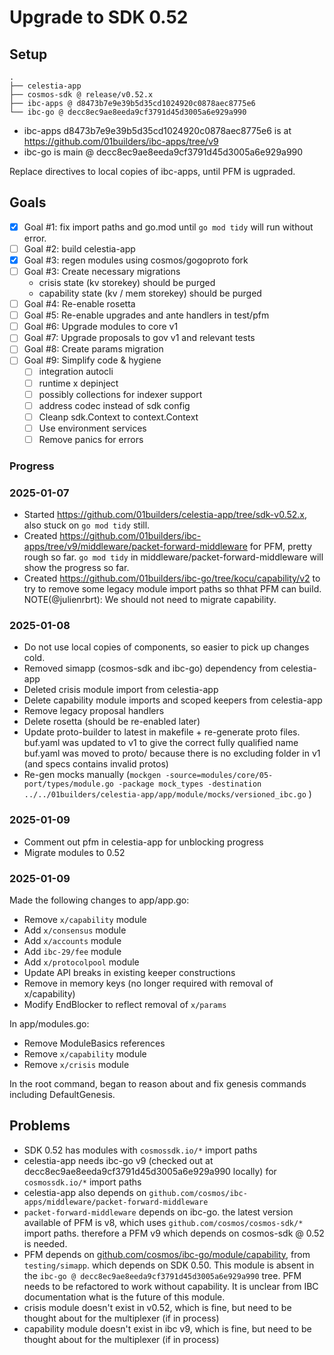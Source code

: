 # Upgrade to SDK 0.52

## Setup

```text
.
├── celestia-app
├── cosmos-sdk @ release/v0.52.x
├── ibc-apps @ d8473b7e9e39b5d35cd1024920c0878aec8775e6
└── ibc-go @ decc8ec9ae8eeda9cf3791d45d3005a6e929a990
```

- ibc-apps d8473b7e9e39b5d35cd1024920c0878aec8775e6 is at <https://github.com/01builders/ibc-apps/tree/v9>
- ibc-go is main @ decc8ec9ae8eeda9cf3791d45d3005a6e929a990

Replace directives to local copies of ibc-apps, until PFM is ugpraded.

## Goals

- [x] Goal #1: fix import paths and go.mod until `go mod tidy` will run without error.
- [ ] Goal #2: build celestia-app
- [x] Goal #3: regen modules using cosmos/gogoproto fork
- [ ] Goal #3: Create necessary migrations
  - crisis state (kv storekey) should be purged
  - capability state (kv / mem storekey) should be purged
- [ ] Goal #4: Re-enable rosetta
- [ ] Goal #5: Re-enable upgrades and ante handlers in test/pfm
- [ ] Goal #6: Upgrade modules to core v1
- [ ] Goal #7: Upgrade proposals to gov v1 and relevant tests
- [ ] Goal #8: Create params migration
- [ ] Goal #9: Simplify code & hygiene
  - [ ] integration autocli
  - [ ] runtime x depinject
  - [ ] possibly collections for indexer support
  - [ ] address codec instead of sdk config
  - [ ] Cleanp sdk.Context to context.Context
  - [ ] Use environment services
  - [ ] Remove panics for errors

### Progress

### 2025-01-07

- Started <https://github.com/01builders/celestia-app/tree/sdk-v0.52.x>, also stuck on `go mod tidy` still.
- Created <https://github.com/01builders/ibc-apps/tree/v9/middleware/packet-forward-middleware> for PFM, pretty rough so far.  `go mod tidy` in middleware/packet-forward-middleware will show the progress so far.
- Created <https://github.com/01builders/ibc-go/tree/kocu/capability/v2> to try to remove some legacy module import paths so thhat PFM can build. NOTE(@julienrbrt): We should not need to migrate capability.

### 2025-01-08

- Do not use local copies of components, so easier to pick up changes cold.
- Removed simapp (cosmos-sdk and ibc-go) dependency from celestia-app
- Deleted crisis module import from celestia-app
- Delete capability module imports and scoped keepers from celestia-app
- Remove legacy proposal handlers
- Delete rosetta (should be re-enabled later)
- Update proto-builder to latest in makefile + re-generate proto files.
  buf.yaml was updated to v1 to give the correct fully qualified name
  buf.yaml was moved to proto/ because there is no excluding folder in v1 (and specs contains invalid protos)
- Re-gen mocks manually (`mockgen -source=modules/core/05-port/types/module.go -package mock_types -destination ../../01builders/celestia-app/app/module/mocks/versioned_ibc.go` )

### 2025-01-09

- Comment out pfm in celestia-app for unblocking progress
- Migrate modules to 0.52

### 2025-01-09

Made the following changes to app/app.go:

- Remove `x/capability` module
- Add `x/consensus` module
- Add `x/accounts` module
- Add `ibc-29/fee` module
- Add `x/protocolpool` module
- Update API breaks in existing keeper constructions
- Remove in memory keys (no longer required with removal of x/capability)
- Modify EndBlocker to reflect removal of `x/params`

In app/modules.go:

- Remove ModuleBasics references
- Remove `x/capability` module
- Remove `x/crisis` module

In the root command, began to reason about and fix genesis commands including DefaultGenesis.

## Problems

- SDK 0.52 has modules with `cosmossdk.io/*` import paths
- celestia-app needs ibc-go v9 (checked out at decc8ec9ae8eeda9cf3791d45d3005a6e929a990 locally) for `cosmossdk.io/*` import paths
- celestia-app also depends on `github.com/cosmos/ibc-apps/middleware/packet-forward-middleware`
- `packet-forward-middleware` depends on ibc-go.  the latest version available of PFM is v8, which uses `github.com/cosmos/cosmos-sdk/*` import paths.  therefore a PFM v9 which depends on cosmos-sdk @ 0.52 is needed.
- PFM depends on [github.com/cosmos/ibc-go/module/capability](https://github.com/cosmos/ibc-go/blob/v9.0.2/modules/capability/go.mod), from `testing/simapp`. which depends on SDK 0.50.  This module is absent in the `ibc-go @ decc8ec9ae8eeda9cf3791d45d3005a6e929a990` tree. PFM needs to be refactored to work without capability. It is unclear from IBC documentation what is the future of this module.
- crisis module doesn't exist in v0.52, which is fine, but need to be thought about for the multiplexer (if in process)
- capability module doesn't exist in ibc v9, which is fine, but need to be thought about for the multiplexer (if in process)
